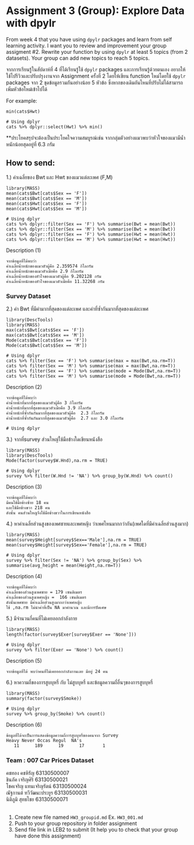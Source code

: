 # Assignment 3 (Group): Explore Data with dpylr

From week 4 that you have using `dpylr` packages and learn from self learning activity. I want you to review and improvement your group assigment #2. Rewrite your function by using `dpylr` at least 5 topics (from 2 datasets). Your group can add new topics to reach 5 topics.

จากการเรียนรู้ในสัปดาห์ที่ 4 ที่ได้เรียนรู้ใช้ `dpylr` packages และการเรียนรู้ด้วยตนเอง อยากให้ใช้ไปรีวิวและปรับปรุงงานจาก Assignment ครั้งที่ 2 โดยให้เขียน function ใหม่โดยใช้ `dpylr` packages จาก 2 ชุดข้อมูลรวมกันอย่างน้อย 5 หัวข้อ ซึ่งหากของเดิมอันไหนที่ปรับไม่ได้สามารถเพิ่มหัวข้อใหม่เข้าไปได้

For example:

```
min(cats$Hwt)

# Using dplyr
cats %>% dplyr::select(Hwt) %>% min()
```

\*\*ประโยคสรุปจะต้องเป็นประโยคใจความสมบูรณ์เช่น จากกลุ่มตัวอย่างแมวพบว่าหัวใจของแมวมีน้ำหนักน้อยสุดอยู่ที่ 6.3 กรัม

## How to send:
1.) ค่าเฉลี่ยของ Bwt และ Hwt ของแมวแต่ละเพศ (F,M)
```{R}
library(MASS)
mean(cats$Bwt[cats$Sex == 'F']) 
mean(cats$Bwt[cats$Sex == 'M'])
mean(cats$Hwt[cats$Sex == 'F']) 
mean(cats$Hwt[cats$Sex == 'M'])
```
```{R}
# Using dplyr
cats %>% dplyr::filter(Sex == 'F') %>% summarise(Bwt = mean(Bwt)) 
cats %>% dplyr::filter(Sex == 'M') %>% summarise(Bwt = mean(Bwt))
cats %>% dplyr::filter(Sex == 'F') %>% summarise(Hwt = mean(Hwt)) 
cats %>% dplyr::filter(Sex == 'M') %>% summarise(Hwt = mean(Hwt)) 
```
Description (1)
```
จากข้อมูลที่ได้พบว่า
ค่าเฉลี่ยน้ำหนักของแมวตัวผู้คือ 2.359574 กิโลกรัม
ค่าเฉลี่ยน้ำหนักของแมวตัวเมียคือ 2.9 กิโลกรัม
ค่าเฉลี่ยน้ำหนักของหัวใจของแมวตัวผู้คือ 9.202128 กรัม
ค่าเฉลี่ยน้ำหนักของหัวใจของแมวตัวเมียคือ 11.32268 กรัม

```
### Survey Dataset 
2.) ค่า Bwt ที่มีค่ามากที่สุดของแต่ละเพศ และค่าที่ซ้ำกันมากที่สุดของแต่ละเพศ
```{R}
library(DescTools) 
library(MASS)
max(cats$Bwt[cats$Sex == 'F']) 
max(cats$Bwt[cats$Sex == 'M']) 
Mode(cats$Bwt[cats$Sex == 'F']) 
Mode(cats$Bwt[cats$Sex == 'M']) 
```
```{R}
# Using dplyr
cats %>% filter(Sex == 'F') %>% summarise(max = max(Bwt,na.rm=T))
cats %>% filter(Sex == 'M') %>% summarise(max = max(Bwt,na.rm=T))
cats %>% filter(Sex == 'F') %>% summarise(mode = Mode(Bwt,na.rm=T))
cats %>% filter(Sex == 'M') %>% summarise(mode = Mode(Bwt,na.rm=T))
```
Description (2)
```
จากข้อมูลที่ได้พบว่า
ค่าน้ำหนักที่มากที่สุดของแมวตัวผู้คือ 3 กิโลกรัม
ค่าน้ำหนักที่มากที่สุดของแมวตัวเมียคือ 3.9 กิโลกรัม
ค่าน้ำหนักที่ซ้ำกันกันมากที่สุดของแมวตัวผู้คือ  2.3 กิโลกรัม
ค่าน้ำหนักที่ซ้ำกันกันมากที่สุดของแมวตัวผู้คือ  2.7 และ 3.0 กิโลกรัม
```
```{R}
# Using dplyr
```
3.) จากที่survey ส่วนใหญ่ใช้มือข้างใดเขียนหนังสือ
```{R}
library(MASS)
library(DescTools) 
Mode(factor(survey$W.Hnd),na.rm = TRUE) 
```
```{R}
# Using dplyr
survey %>% filter(W.Hnd != 'NA') %>% group_by(W.Hnd) %>% count()
```
Description (3)
```
จากข้อมูลที่ได้พบว่า 
มีคนใช้มือข้างซ้าย 18 คน
และใช้มือข้างขวา 218 คน
ดังนั้น คนส่วนใหญจึงใช้มือข้างขวาในการเขียนหนังสือ
```
4.) หาค่าเฉลี่ยส่วนสูงของเพศชายและเพศหญิง ว่าเพศไหนมากกว่ากัน(เพศใดที่มีค่าเฉลี่ยส่วนสูงมาก)
```{R}
library(MASS)
mean(survey$Height[survey$Sex=='Male'],na.rm = TRUE)   
mean(survey$Height[survey$Sex=='Female'],na.rm = TRUE)  
```
```{R}
# Using dplyr
survey %>% filter(Sex != 'NA') %>% group_by(Sex) %>% summarise(avg_height = mean(Height,na.rm=T)) 
```
Description (4)
```
จากข้อมูลที่ได้พบว่า 
ค่าเฉลี่ยของส่วนสูงเพศชาย = 179 เซนติเมตร
ค่าเฉลี่ยของส่วนสูงเพศหญิง =  166 เซนติเมตร
ดังนั้นเพศชาย มีค่าเฉลี่ยส่วนสูงมากกว่าเพศหญิง
ใช้ ,na.rm ไม่นำค่าที่เป็น NA มาคำนวณ และมีการปัดเศษ
```
5.) มีจำนวนกี่คนที่ไม่เคยออกกำลังกาย
```{R}
library(MASS)
length(factor(survey$Exer[survey$Exer == 'None']))
```
```{R}
# Using dplyr
survey %>% filter(Exer == 'None') %>% count()
```
Description (5)
```
จากข้อมูลที่ได้ พบว่าคนที่ไม่เคยออกกำลังกานเลย มีอยู่ 24 คน
```
6.) หาความถี่ของการสูบบุหรี่ กับ ไม่สูบบุหรี่ และข้อมูลความถี่อื่นๆของการสูบบุหรี่
```{R}
library(MASS)
summary(factor(survey$Smoke)) 
```
```{R}
# Using dplyr
survey %>% group_by(Smoke) %>% count()
```
Description (6)
```
ข้อมูลที่ได้จะเป็นการแสดงข้อมูลความถี่การสูบบุหรี่ของคนจาก Survey
Heavy Never Occas Regul  NA's 
   11      189      19      17       1

```


### Team : 007 Car Prices Dataset
คชทอง คชหิรัญ           63130500007  <br/>
ชินภัค เจริญศิริ            63130500021  <br/>
โชคเจริญ แทนเจริญรัตน์     63130500024 <br/>
ณัฐกานต์ ทวีวัฒนะประยูร     63130500031 <br/>
นิติภูมิ สุทธไชย            63130500071 <br/>
 <br/>


1. Create new file named `HW3_groupid.md` Ex. `HW3_001.md`
2. Push to your group repository in folder assignment
3. Send file link in LEB2 to submit (It help you to check that your group have done this assignment)
